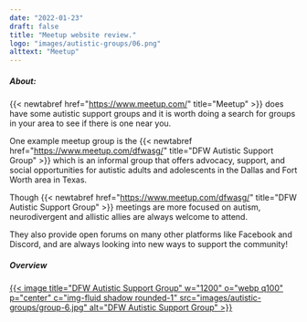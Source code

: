 ```yaml
---
date: "2022-01-23"
draft: false
title: "Meetup website review."
logo: "images/autistic-groups/06.png"
alttext: "Meetup"
---
```


##### About:
{{< newtabref  href="https://www.meetup.com/" title="Meetup" >}} does have some autistic support groups and it is worth doing a search for groups in your area to see if there is one near you. 

One example meetup group is the {{< newtabref  href="https://www.meetup.com/dfwasg/" title="DFW Autistic Support Group" >}} which is an informal group that offers advocacy, support, and social opportunities for autistic adults and adolescents in the Dallas and Fort Worth area in Texas.

Though {{< newtabref  href="https://www.meetup.com/dfwasg/" title="DFW Autistic Support Group" >}} meetings are more focused on autism, neurodivergent and allistic allies are always welcome to attend.

They also provide open forums on many other platforms like Facebook and Discord, and are always looking into new ways to support the community!

##### Overview

<a href="https://www.meetup.com/dfwasg/" rel="external">{{< image title="DFW Autistic Support Group" w="1200" o="webp q100" p="center" c="img-fluid shadow rounded-1" src="images/autistic-groups/group-6.jpg" alt="DFW Autistic Support Group" >}}</a>
